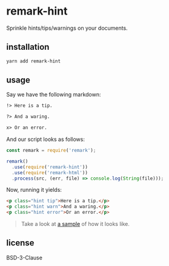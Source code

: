 # remark-hint

Sprinkle hints/tips/warnings on your documents.

## installation

```bash
yarn add remark-hint
```

## usage

Say we have the following markdown:

```markdown
!> Here is a tip.

?> And a waring.

x> Or an error.
```

And our script looks as follows:

```javascript
const remark = require('remark');

remark()
  .use(require('remark-hint'))
  .use(require('remark-html'))
  .process(src, (err, file) => console.log(String(file)));
```

Now, running it yields:

```html
<p class="hint tip">Here is a tip.</p>
<p class="hint warn">And a waring.</p>
<p class="hint error">Or an error.</p>
```

> Take a look at [a sample](test/outputs) of how it looks like.

## license

BSD-3-Clause
